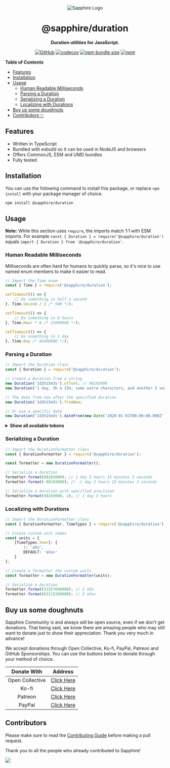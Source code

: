 <div align="center">

![Sapphire Logo](https://cdn.skyra.pw/gh-assets/sapphire-banner.png)

# @sapphire/duration

**Duration utilities for JavaScript.**

[![GitHub](https://img.shields.io/github/license/sapphiredev/utilities)](https://github.com/sapphiredev/utilities/blob/main/LICENSE.md)
[![codecov](https://codecov.io/gh/sapphiredev/utilities/branch/main/graph/badge.svg?token=OEGIV6RFDO)](https://codecov.io/gh/sapphiredev/utilities)
[![npm bundle size](https://img.shields.io/bundlephobia/min/@sapphire/duration?logo=webpack&style=flat-square)](https://bundlephobia.com/result?p=@sapphire/duration)
[![npm](https://img.shields.io/npm/v/@sapphire/duration?color=crimson&logo=npm&style=flat-square)](https://www.npmjs.com/package/@sapphire/duration)

</div>

**Table of Contents**

-   [Features](#features)
-   [Installation](#installation)
-   [Usage](#usage)
    -   [Human Readable Milliseconds](#human-readable-milliseconds)
    -   [Parsing a Duration](#parsing-a-duration)
    -   [Serializing a Duration](#serializing-a-duration)
    -   [Localizing with Durations](#localizing-with-durations)
-   [Buy us some doughnuts](#buy-us-some-doughnuts)
-   [Contributors ✨](#contributors-%E2%9C%A8)

## Features

-   Written in TypeScript
-   Bundled with esbuild so it can be used in NodeJS and browsers
-   Offers CommonJS, ESM and UMD bundles
-   Fully tested

## Installation

You can use the following command to install this package, or replace `npm install` with your package manager of choice.

```sh
npm install @sapphire/duration
```

## Usage

**Note:** While this section uses `require`, the imports match 1:1 with ESM imports. For example `const { Duration } = require('@sapphire/duration')` equals `import { Duration } from '@sapphire/duration'`.

### Human Readable Milliseconds

Milliseconds are often hard for humans to quickly parse, so it's nice to use
named enum members to make it easier to read.

```typescript
// Import the Time enum
const { Time } = require('@sapphire/duration');

setTimeout(() => {
	// Do something in half a second
}, Time.Second / 2 /* 500 */);

setTimeout(() => {
	// Do something in 6 hours
}, Time.Hour * 6 /* 21600000 */);

setTimeout(() => {
	// Do something in 1 day
}, Time.Day /* 86400000 */);
```

### Parsing a Duration

```typescript
// Import the Duration class
const { Duration } = require('@sapphire/duration');

// Create a Duration from a string
new Duration('1d3h15m3s').offset; // 98103000
new Duration('1 day, 3h & 15m, some extra characters, and another 3 seconds').offset; // 98103000

// The date from now after the specified duration
new Duration('1d3h15m3s').fromNow;

// Or use a specific date
new Duration('1d3h15m3s').dateFrom(new Date('2020-01-01T00:00:00.000Z'));
```

<details>
	<summary>
		<b>Show all available tokens</b>
	</summary>

```typescript
new Duration('1 nanosecond').offset; // 0.000001
new Duration('2 nanoseconds').offset; // 0.000002
new Duration('1 ns').offset; // 0.000001

new Duration('1 millisecond').offset; // 1
new Duration('2 milliseconds').offset; // 2
new Duration('1 ms').offset; // 1

new Duration('1 second').offset; // 1000
new Duration('2 seconds').offset; // 2000
new Duration('1 sec').offset; // 1000
new Duration('2 secs').offset; // 2000
new Duration('1 s').offset; // 1000

new Duration('1 minute').offset; // 60000
new Duration('2 minutes').offset; // 120000
new Duration('1 min').offset; // 60000
new Duration('2 mins').offset; // 120000
new Duration('1 m').offset; // 60000

new Duration('1 hour').offset; // 3600000
new Duration('2 hours').offset; // 7200000
new Duration('1 hr').offset; // 3600000
new Duration('2 hrs').offset; // 7200000
new Duration('1 h').offset; // 3600000

new Duration('1 day').offset; // 86400000
new Duration('2 days').offset; // 172800000
new Duration('1 d').offset; // 86400000

new Duration('1 week').offset; // 604800000
new Duration('2 weeks').offset; // 1209600000
new Duration('1 wk').offset; // 604800000
new Duration('2 wks').offset; // 1209600000
new Duration('1 w').offset; // 604800000

new Duration('1 month').offset; // 2629800000
new Duration('2 months').offset; // 5259600000
new Duration('1 b').offset; // 2629800000
new Duration('2 mo').offset; // 5259600000

new Duration('1 year').offset; // 31557600000
new Duration('2 years').offset; // 63115200000
new Duration('1 yr').offset; // 31557600000
new Duration('2 yrs').offset; // 63115200000
new Duration('1 y').offset; // 31557600000
```

</details>

### Serializing a Duration

```typescript
// Import the DurationFormatter class
const { DurationFormatter } = require('@sapphire/duration');

const formatter = new DurationFormatter();

// Serialize a duration
formatter.format(98103000); // 1 day 3 hours 15 minutes 3 seconds
formatter.format(-98103000); // -1 day 3 hours 15 minutes 3 seconds

// Serialize a duration with specified precision
formatter.format(98103000, 2); // 1 day 3 hours
```

### Localizing with Durations

```typescript
// Import the DurationFormatter class
const { DurationFormatter, TimeTypes } = require('@sapphire/duration');

// Create custom unit names
const units = {
	[TimeTypes.Year]: {
		1: 'año',
		DEFAULT: 'años'
	}
};

// Create a formatter the custom units
const formatter = new DurationFormatter(units);

// Serialize a duration
formatter.format(31557600000); // 1 año
formatter.format(63115200000); // 2 años
```

## Buy us some doughnuts

Sapphire Community is and always will be open source, even if we don't get donations. That being said, we know there are amazing people who may still want to donate just to show their appreciation. Thank you very much in advance!

We accept donations through Open Collective, Ko-fi, PayPal, Patreon and GitHub Sponsorships. You can use the buttons below to donate through your method of choice.

|   Donate With   |                       Address                       |
| :-------------: | :-------------------------------------------------: |
| Open Collective | [Click Here](https://sapphirejs.dev/opencollective) |
|      Ko-fi      |      [Click Here](https://sapphirejs.dev/kofi)      |
|     Patreon     |    [Click Here](https://sapphirejs.dev/patreon)     |
|     PayPal      |     [Click Here](https://sapphirejs.dev/paypal)     |

## Contributors

Please make sure to read the [Contributing Guide][contributing] before making a pull request.

Thank you to all the people who already contributed to Sapphire!

<a href="https://github.com/sapphiredev/utilities/graphs/contributors">
  <img src="https://contrib.rocks/image?repo=sapphiredev/utilities" />
</a>

[contributing]: https://github.com/sapphiredev/.github/blob/main/.github/CONTRIBUTING.md
